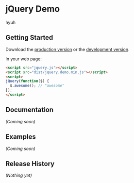 # jQuery Demo

hyuh

## Getting Started
Download the [production version][min] or the [development version][max].

[min]: https://raw.github.com/worldscourage/education_su/master/dist/jquery.demo.min.js
[max]: https://raw.github.com/worldscourage/education_su/master/dist/jquery.demo.js

In your web page:

```html
<script src="jquery.js"></script>
<script src="dist/jquery.demo.min.js"></script>
<script>
jQuery(function($) {
  $.awesome(); // "awesome"
});
</script>
```

## Documentation
_(Coming soon)_

## Examples
_(Coming soon)_

## Release History
_(Nothing yet)_
